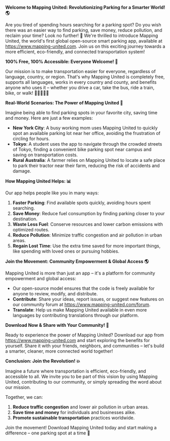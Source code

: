 **Welcome to Mapping United: Revolutionizing Parking for a Smarter World! 🌎**

Are you tired of spending hours searching for a parking spot? Do you wish there was an easier way to find parking, save money, reduce pollution, and reclaim your time? Look no further! 🤔 We're thrilled to introduce Mapping United, the world's first global open-source smart parking app, available at https://www.mapping-united.com. Join us on this exciting journey towards a more efficient, eco-friendly, and connected transportation system!

**100% Free, 100% Accessible: Everyone Welcome! 🌟**

Our mission is to make transportation easier for everyone, regardless of language, country, or region. That's why Mapping United is completely free, supports all languages, works in every country and county, and benefits anyone who uses it – whether you drive a car, take the bus, ride a train, bike, or walk! 🚶‍♀️🚴‍♂️🚌

**Real-World Scenarios: The Power of Mapping United 🌈**

Imagine being able to find parking spots in your favorite city, saving time and money. Here are just a few examples:

* **New York City**: A busy working mom uses Mapping United to quickly spot an available parking lot near her office, avoiding the frustration of circling for hours.
* **Tokyo**: A student uses the app to navigate through the crowded streets of Tokyo, finding a convenient bike parking spot near campus and saving on transportation costs.
* **Rural Australia**: A farmer relies on Mapping United to locate a safe place to park their tractor near their farm, reducing the risk of accidents and damage.

**How Mapping United Helps: 📊**

Our app helps people like you in many ways:

1.  **Faster Parking**: Find available spots quickly, avoiding hours spent searching.
2.  **Save Money**: Reduce fuel consumption by finding parking closer to your destination.
3.  **Waste Less Fuel**: Conserve resources and lower carbon emissions with optimized routes.
4.  **Reduce Pollution**: Minimize traffic congestion and air pollution in urban areas.
5.  **Regain Lost Time**: Use the extra time saved for more important things, like spending with loved ones or pursuing hobbies.

**Join the Movement: Community Empowerment & Global Access 🌎**

Mapping United is more than just an app – it's a platform for community empowerment and global access:

*   Our open-source model ensures that the code is freely available for anyone to review, modify, and distribute.
*   **Contribute**: Share your ideas, report issues, or suggest new features on our community forum at https://www.mapping-united.com/forum.
*   **Translate**: Help us make Mapping United available in even more languages by contributing translations through our platform.

**Download Now & Share with Your Community! 📲**

Ready to experience the power of Mapping United? Download our app from https://www.mapping-united.com and start exploring the benefits for yourself. Share it with your friends, neighbors, and communities – let's build a smarter, cleaner, more connected world together!

**Conclusion: Join the Revolution! 💥**

Imagine a future where transportation is efficient, eco-friendly, and accessible to all. We invite you to be part of this vision by using Mapping United, contributing to our community, or simply spreading the word about our mission.

Together, we can:

1.  **Reduce traffic congestion** and lower air pollution in urban areas.
2.  **Save time and money** for individuals and businesses alike.
3.  **Promote sustainable transportation** practices worldwide.

Join the movement! Download Mapping United today and start making a difference – one parking spot at a time 🚀
